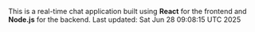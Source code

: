 This is a real-time chat application built using **React** for the frontend and **Node.js** for the backend.
Last updated: Sat Jun 28 09:08:15 UTC 2025
